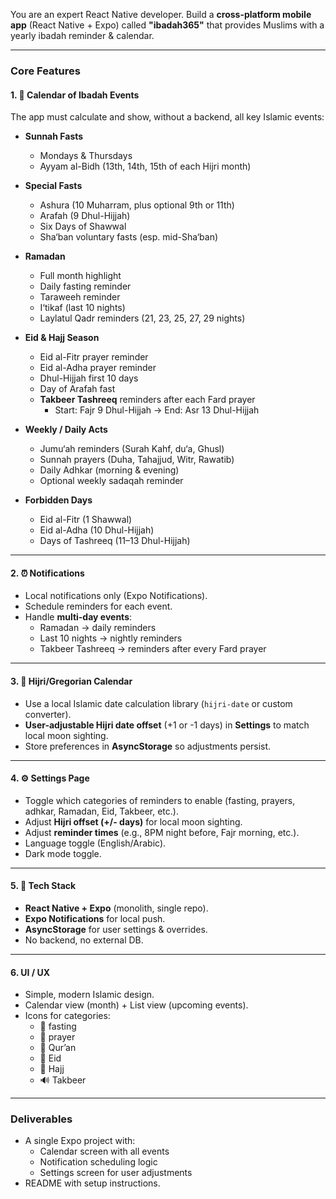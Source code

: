 You are an expert React Native developer.
Build a **cross-platform mobile app** (React Native + Expo) called **"ibadah365"** that provides Muslims with a yearly ibadah reminder & calendar.

---

### Core Features

#### 1. 📅 Calendar of Ibadah Events

The app must calculate and show, without a backend, all key Islamic events:

- **Sunnah Fasts**

  - Mondays & Thursdays
  - Ayyam al-Bidh (13th, 14th, 15th of each Hijri month)

- **Special Fasts**

  - Ashura (10 Muharram, plus optional 9th or 11th)
  - Arafah (9 Dhul-Hijjah)
  - Six Days of Shawwal
  - Sha‘ban voluntary fasts (esp. mid-Sha‘ban)

- **Ramadan**

  - Full month highlight
  - Daily fasting reminder
  - Taraweeh reminder
  - I‘tikaf (last 10 nights)
  - Laylatul Qadr reminders (21, 23, 25, 27, 29 nights)

- **Eid & Hajj Season**

  - Eid al-Fitr prayer reminder
  - Eid al-Adha prayer reminder
  - Dhul-Hijjah first 10 days
  - Day of Arafah fast
  - **Takbeer Tashreeq** reminders after each Fard prayer
    - Start: Fajr 9 Dhul-Hijjah → End: Asr 13 Dhul-Hijjah

- **Weekly / Daily Acts**

  - Jumu‘ah reminders (Surah Kahf, du‘a, Ghusl)
  - Sunnah prayers (Duha, Tahajjud, Witr, Rawatib)
  - Daily Adhkar (morning & evening)
  - Optional weekly sadaqah reminder

- **Forbidden Days**
  - Eid al-Fitr (1 Shawwal)
  - Eid al-Adha (10 Dhul-Hijjah)
  - Days of Tashreeq (11–13 Dhul-Hijjah)

---

#### 2. ⏰ Notifications

- Local notifications only (Expo Notifications).
- Schedule reminders for each event.
- Handle **multi-day events**:
  - Ramadan → daily reminders
  - Last 10 nights → nightly reminders
  - Takbeer Tashreeq → reminders after every Fard prayer

---

#### 3. 🌙 Hijri/Gregorian Calendar

- Use a local Islamic date calculation library (`hijri-date` or custom converter).
- **User-adjustable Hijri date offset** (+1 or -1 days) in **Settings** to match local moon sighting.
- Store preferences in **AsyncStorage** so adjustments persist.

---

#### 4. ⚙️ Settings Page

- Toggle which categories of reminders to enable (fasting, prayers, adhkar, Ramadan, Eid, Takbeer, etc.).
- Adjust **Hijri offset (+/- days)** for local moon sighting.
- Adjust **reminder times** (e.g., 8PM night before, Fajr morning, etc.).
- Language toggle (English/Arabic).
- Dark mode toggle.

---

#### 5. 🕌 Tech Stack

- **React Native + Expo** (monolith, single repo).
- **Expo Notifications** for local push.
- **AsyncStorage** for user settings & overrides.
- No backend, no external DB.

---

#### 6. UI / UX

- Simple, modern Islamic design.
- Calendar view (month) + List view (upcoming events).
- Icons for categories:
  - 🌙 fasting
  - 🕌 prayer
  - 📖 Qur’an
  - 🎉 Eid
  - 🕋 Hajj
  - 🔊 Takbeer

---

### Deliverables

- A single Expo project with:
  - Calendar screen with all events
  - Notification scheduling logic
  - Settings screen for user adjustments
- README with setup instructions.
